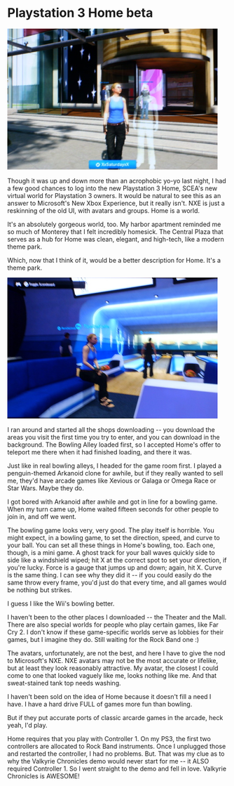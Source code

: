 # Playstation 3 Home beta

![](../uploads/2008/12/stp61605-1.jpg "stp61605-1")

Though it was up and down more than an acrophobic yo-yo last night, I had a few good chances to log into the new Playstation 3 Home, SCEA's new virtual world for Playstation 3 owners. It would be natural to see this as an answer to Microsoft's New Xbox Experience, but it really isn't. NXE is just a reskinning of the old UI, with avatars and groups. Home is a world.

It's an absolutely gorgeous world, too. My harbor apartment reminded me so much of Monterey that I felt incredibly homesick. The Central Plaza that serves as a hub for Home was clean, elegant, and high-tech, like a modern theme park.

Which, now that I think of it, would be a better description for Home. It's a theme park.

![](../uploads/2008/12/stp61604-1.jpg "stp61604-1")

I ran around and started all the shops downloading -- you download the areas you visit the first time you try to enter, and you can download in the background. The Bowling Alley loaded first, so I accepted Home's offer to teleport me there when it had finished loading, and there it was.

Just like in real bowling alleys, I headed for the game room first. I played a penguin-themed Arkanoid clone for awhile, but if they really wanted to sell me, they'd have arcade games like Xevious or Galaga or Omega Race or Star Wars. Maybe they do.

I got bored with Arkanoid after awhile and got in line for a bowling game. When my turn came up, Home waited fifteen seconds for other people to join in, and off we went.

The bowling game looks very, very good. The play itself is horrible. You might expect, in a bowling game, to set the direction, speed, and curve to your ball. You can set all these things in Home's bowling, too. Each one, though, is a mini game. A ghost track for your ball waves quickly side to side like a windshield wiped; hit X at the correct spot to set your direction, if you're lucky. Force is a gauge that jumps up and down; again, hit X. Curve is the same thing. I can see why they did it -- if you could easily do the same throw every frame, you'd just do that every time, and all games would be nothing but strikes.

I guess I like the Wii's bowling better.

I haven't been to the other places I downloaded -- the Theater and the Mall. There are also special worlds for people who play certain games, like Far Cry 2. I don't know if these game-specific worlds serve as lobbies for their games, but I imagine they do. Still waiting for the Rock Band one :)

The avatars, unfortunately, are not the best, and here I have to give the nod to Microsoft's NXE. NXE avatars may not be the most accurate or lifelike, but at least they look reasonably attractive. My avatar, the closest I could come to one that looked vaguely like me, looks nothing like me. And that sweat-stained tank top needs washing.

I haven't been sold on the idea of Home because it doesn't fill a need I have. I have a hard drive FULL of games more fun than bowling.

But if they put accurate ports of classic arcarde games in the arcade, heck yeah, I'd play. 

Home requires that you play with Controller 1. On my PS3, the first two controllers are allocated to Rock Band instruments. Once I unplugged those and restarted the controller, I had no problems. But. That was my clue as to why the Valkyrie Chronicles demo would never start for me -- it ALSO required Controller 1. So I went straight to the demo and fell in love. Valkyrie Chronicles is AWESOME!

